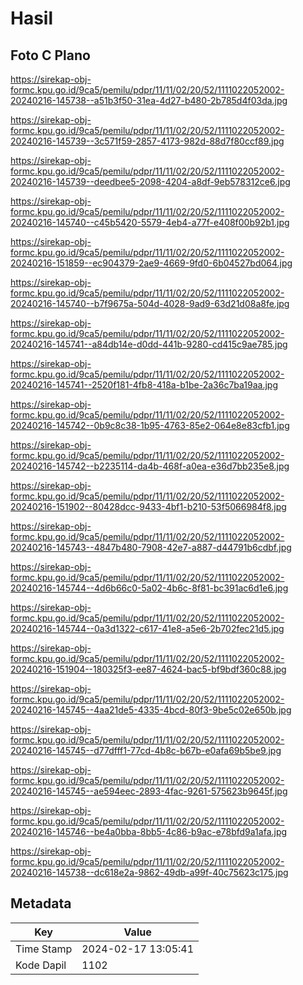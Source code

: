 # Hasil

## Foto C Plano

https://sirekap-obj-formc.kpu.go.id/9ca5/pemilu/pdpr/11/11/02/20/52/1111022052002-20240216-145738--a51b3f50-31ea-4d27-b480-2b785d4f03da.jpg

https://sirekap-obj-formc.kpu.go.id/9ca5/pemilu/pdpr/11/11/02/20/52/1111022052002-20240216-145739--3c571f59-2857-4173-982d-88d7f80ccf89.jpg

https://sirekap-obj-formc.kpu.go.id/9ca5/pemilu/pdpr/11/11/02/20/52/1111022052002-20240216-145739--deedbee5-2098-4204-a8df-9eb578312ce6.jpg

https://sirekap-obj-formc.kpu.go.id/9ca5/pemilu/pdpr/11/11/02/20/52/1111022052002-20240216-145740--c45b5420-5579-4eb4-a77f-e408f00b92b1.jpg

https://sirekap-obj-formc.kpu.go.id/9ca5/pemilu/pdpr/11/11/02/20/52/1111022052002-20240216-151859--ec904379-2ae9-4669-9fd0-6b04527bd064.jpg

https://sirekap-obj-formc.kpu.go.id/9ca5/pemilu/pdpr/11/11/02/20/52/1111022052002-20240216-145740--b7f9675a-504d-4028-9ad9-63d21d08a8fe.jpg

https://sirekap-obj-formc.kpu.go.id/9ca5/pemilu/pdpr/11/11/02/20/52/1111022052002-20240216-145741--a84db14e-d0dd-441b-9280-cd415c9ae785.jpg

https://sirekap-obj-formc.kpu.go.id/9ca5/pemilu/pdpr/11/11/02/20/52/1111022052002-20240216-145741--2520f181-4fb8-418a-b1be-2a36c7ba19aa.jpg

https://sirekap-obj-formc.kpu.go.id/9ca5/pemilu/pdpr/11/11/02/20/52/1111022052002-20240216-145742--0b9c8c38-1b95-4763-85e2-064e8e83cfb1.jpg

https://sirekap-obj-formc.kpu.go.id/9ca5/pemilu/pdpr/11/11/02/20/52/1111022052002-20240216-145742--b2235114-da4b-468f-a0ea-e36d7bb235e8.jpg

https://sirekap-obj-formc.kpu.go.id/9ca5/pemilu/pdpr/11/11/02/20/52/1111022052002-20240216-151902--80428dcc-9433-4bf1-b210-53f5066984f8.jpg

https://sirekap-obj-formc.kpu.go.id/9ca5/pemilu/pdpr/11/11/02/20/52/1111022052002-20240216-145743--4847b480-7908-42e7-a887-d44791b6cdbf.jpg

https://sirekap-obj-formc.kpu.go.id/9ca5/pemilu/pdpr/11/11/02/20/52/1111022052002-20240216-145744--4d6b66c0-5a02-4b6c-8f81-bc391ac6d1e6.jpg

https://sirekap-obj-formc.kpu.go.id/9ca5/pemilu/pdpr/11/11/02/20/52/1111022052002-20240216-145744--0a3d1322-c617-41e8-a5e6-2b702fec21d5.jpg

https://sirekap-obj-formc.kpu.go.id/9ca5/pemilu/pdpr/11/11/02/20/52/1111022052002-20240216-151904--180325f3-ee87-4624-bac5-bf9bdf360c88.jpg

https://sirekap-obj-formc.kpu.go.id/9ca5/pemilu/pdpr/11/11/02/20/52/1111022052002-20240216-145745--4aa21de5-4335-4bcd-80f3-9be5c02e650b.jpg

https://sirekap-obj-formc.kpu.go.id/9ca5/pemilu/pdpr/11/11/02/20/52/1111022052002-20240216-145745--d77dfff1-77cd-4b8c-b67b-e0afa69b5be9.jpg

https://sirekap-obj-formc.kpu.go.id/9ca5/pemilu/pdpr/11/11/02/20/52/1111022052002-20240216-145745--ae594eec-2893-4fac-9261-575623b9645f.jpg

https://sirekap-obj-formc.kpu.go.id/9ca5/pemilu/pdpr/11/11/02/20/52/1111022052002-20240216-145746--be4a0bba-8bb5-4c86-b9ac-e78bfd9a1afa.jpg

https://sirekap-obj-formc.kpu.go.id/9ca5/pemilu/pdpr/11/11/02/20/52/1111022052002-20240216-145738--dc618e2a-9862-49db-a99f-40c75623c175.jpg


## Metadata

| Key        | Value               |
| ---------- | ------------------- |
| Time Stamp | 2024-02-17 13:05:41 |
| Kode Dapil | 1102                |



